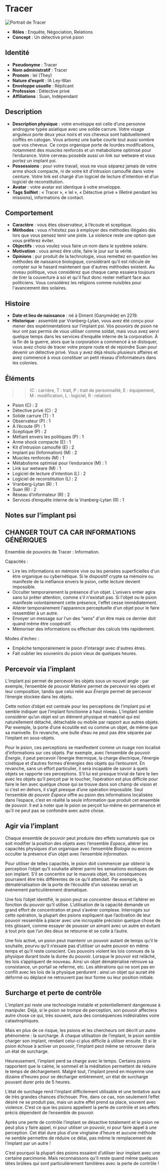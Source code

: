 # Tracer

![ Portrait de Tracer](portrait_tracer.png)

* **Rôles** : Enquête, Négociation, Relations
* **Concept** : Un détective privé psion

## Identité

* **Pseudonyme** : Tracer
* **Nom administratif** : Tracer
* **Pronom** : Iel (They)
* **Nature d’esprit** : IA Ley-Wan
* **Enveloppe usuelle** : Réplicant
* **Profession** : Détective privé
* **Affiliations** : Suan, Indépendant

## Description

* **Description physique** : votre enveloppe est celle d’une personne androgyne typée asiatique avec une solide carrure. Votre visage anguleux porte deux yeux noirs et vos cheveux sont habituellement coiffés en catogan. Vous arborez une barbe courte tout aussi sombre que vos cheveux. Ce corps organique porte de lourdes modifications, notamment des muscles renforcés et un métabolisme optimisé pour l’endurance. Votre cerveau possède aussi un link sur wetware et vous portez un implant psi.
* **Possessions** : pour votre travail, vous ne vous séparez jamais de votre arme shock compacte, ni de votre kit d’intrusion camouflé dans votre ceinture. Votre link est chargé d’un logiciel de lecture d’intention et d’un logiciel de reconstitution.
* **Avatar** : votre avatar est identique à votre enveloppe.
* **Tags SolNet** : « Tracer », « Iel », « Détective privé » (Retiré pendant les missions), informations de contact.

## Comportement

* **Caractère** : vous êtes observateur, à l’écoute et sceptique.
* **Méthodes** : vous n’hésitez pas à employer des méthodes illégales dès lors que vous pensez tenir une piste. La violence reste une option que vous préférez éviter.
* **Objectifs** : vous voulez vous faire un nom dans le système solaire.
* **Motivation** : vous aimez être utile, faire le jour sur la vérité.
* **Opinions** : pur produit de la technologie, vous remettez en question les méthodes de naissance biologique, considérant qu'il est ridicule de compter sur le hasard maintenant que d'autres méthodes existent. Au niveau politique, vous considérez que chaque camp essaiera toujours de tirer la couverture à soi et qu'il faut donc rester méfiant face aux politiciens. Vous considérez les religions comme nuisibles pour l'avancement des solaires.

## Histoire

* **Date et lieu de naissance** : né à Diment (Ganymède) en 2219.
* **Historique** : assemblé par Vranberg-Lytan, vous avez été conçu pour mener des expérimentations sur l’implant psi. Vos pouvoirs de psion ne leur ont pas permis de vous utiliser comme soldat, mais vous avez servi quelque temps dans les services d’enquête interne de la corporation. À la fin de la guerre, alors que la corporation a commencé à se disloquer, vous avez choisi de tracer votre propre route et de rejoindre Suan pour devenir un détective privé. Vous y avez déjà résolu plusieurs affaires et avez commencé à vous constituer un petit réseau d’informateurs dans les colonies.

## Éléments

>> (C : carrière, T : trait, P : trait de personnalité, E : équipement, M : modification, L : logiciel, R : relation)

* Psion (C) : 2
* Détective privé (C) : 2
* Solide carrure (T) : 1
* Observateur (P) : 1
* À l’écoute (P) : 1
* Sceptique (P) : 2
* Méfiant envers les politiques (P) : 1
* Arme shock compacte (E) : 1
* Kit d’intrusion camouflé (E) : 2
* Implant psi (Information) (M) : 2
* Muscles renforcés (M) : 1
* Métabolisme optimisé pour l’endurance (M) : 1
* Link sur wetware (M) : 1
* Logiciel de lecture d’intention (L) : 2
* Logiciel de reconstitution (L) : 2
* Vranberg-Lytan (R) : 1
* Suan (R) : 2
* Réseau d’informateur (R) : 2
* Services d’enquête interne de la Vranberg-Lytan (R) : 1

## Notes sur l'implant psi
## CHANGER TOUT CA CAR INFORMATIONS GÉNÉRIQUES

Ensemble de pouvoirs de Tracer : Information.

Capacités :
* Lire les informations en mémoire vive ou les pensées superficielles d'un être organique ou cybernétique. Si le dispositif crypte sa mémoire ou manifeste de la méfiance envers le psion, cette lecture devient impossible.
* Occulter temporairement la présence d'un objet. L'univers entier agira sans lui prêter attention, comme s'il n'existait pas. Si l'objet ou le psion manifeste volontairement cette présence, l'effet cesse immédiatement.
* Altérer temporairement l'apparence perceptuelle d'un objet pour le faire ressembler à un autre.
* Envoyer un message sur l'un des “sens” d'un être mais ce dernier doit quand même être coopératif.
* Mémoriser des informations ou effectuer des calculs très rapidement.

Modes d'échec :

* Empêche temporairement le psion d'interagir avec d'autres êtres.
* Fait oublier les souvenirs du psion vieux de quelques heures.

## Percevoir via l’implant

L’implant psi permet de percevoir les objets sous un nouvel angle : par exemple, l’ensemble de pouvoir *Matière* permet de percevoir les objets et leur composition, tandis que celui relié aux *Énergie* permet de percevoir l’énergie stockée dans les objets.

Cette notion d’objet est centrale pour les perceptions de l’implant psi et semble indiquer que l’implant fonctionne à haut niveau. L’implant semble considérer qu’un objet est un élément physique et matériel qui est naturellement détaché, détachable ou mobile par rapport aux autres objets. Par exemple, la porte d’une écoutille est vu comme un objet, de même que sa manivelle. En revanche, une bulle d’eau ne peut pas être séparée par l’implant en sous-objets.

Pour le psion, ces perceptions se manifestent comme un nuage non localisé d’informations sur ces objets. Par exemple, avec l’ensemble de pouvoir *Énergie*, il peut percevoir l’énergie thermique, la charge électrique, l’énergie cinétique et d’autres formes d’énergies des objets qui l’entourent. En revanche, sans un effort particulier, il sera incapable de savoir à quels objets se rapporte ces perceptions. S’il lui est presque trivial de faire le lien avec les objets qu’il perçoit par le toucher, l’opération est plus difficile pour faire le lien avec quelque chose qui se trouve dans son champ de vision et si c’est en dehors, il s’agit presque d’une opération impossible. Seul l’ensemble de pouvoir *Espace* offre au psion des informations localisées dans l’espace, c’est en réalité la seule information que produit cet ensemble de pouvoir. Il est à noter que le psion se perçoit lui-même en permanence et qu’il ne peut pas se confondre avec autre chose.

## Agir via l’implant

Chaque ensemble de pouvoir peut produire des effets surnaturels que ce soit modifier la position des objets avec l’ensemble *Espace*, altérer les capacités physiques d’un organique avec l’ensemble *Biologie* ou encore occulter la présence d’un objet avec l’ensemble *Information*.

Pour utiliser de telles capacités, le psion doit commencer par obtenir la perception l’objet qu’il souhaite altérer parmi les sensations exotiques de son implant. S’il se concentre sur le mauvais objet, les conséquences pourraient être très différentes de ce qu’il attendait. Par exemple, la dématérialisation de la porte de l’écoutille d’un vaisseau serait un événement particulièrement dramatique.

Une fois l’objet identifié, le psion peut se concentrer dessus et l’altérer en fonction du pouvoir qu’il utilise. L’utilisation de la capacité demande un grand effort de concentration et peut s’avérer complexe. Interrogés sur cette opération, la plupart des psions expliquent que l’activation de leur pouvoir ressemble à placer avec une incroyable précision quelque chose de très glissant, comme essayer de pousser un aimant avec un autre en évitant à tout prix que l’un des deux se retourne et se colle à l’autre.

Une fois activé, un psion peut maintenir un pouvoir autant de temps qu’il le souhaite, pourvu qu’il n’essaie pas d’utiliser un autre pouvoir en même temps et qu’il reste conscient. Ces pouvoirs violent les lois connues de la physique durant toute la durée du pouvoir. Lorsque le pouvoir est relâché, les lois s’appliquent de nouveau. Ainsi un objet dématérialisé retrouve sa consistance, un portail se referme, etc. Les altérations qui ne sont pas en conflit avec les lois de la physique perdurent : ainsi un objet qui aurait été déformé ou déplacé ne retrouvent pas leur forme ou leur position initiale.

## Surcharge et perte de contrôle

L’implant psi reste une technologie instable et potentiellement dangereuse à manipuler. Déjà, si le psion se trompe de perception, son pouvoir affectera autre chose ce qui, très souvent, aura des conséquences indésirables voire catastrophiques.

Mais en plus de ce risque, les psions et les chercheurs ont décrit un autre phénomène : la surcharge. À chaque utilisation de l’implant, le psion semble charger son implant, rendant celui-ci plus difficile à utiliser ensuite. Et si le psion échoue à activer un pouvoir, l’implant peut même se retrouver dans un état de surcharge.

Heureusement, l’implant perd sa charge avec le temps. Certains psions rapportent que le calme, le sommeil et la méditation permettent de réduire le temps de déchargement. Malgré tout, l’implant prend en moyenne une dizaine d’heures pour se décharger entièrement, un état de surcharge pouvant durer près de 5 heures.

L’état de surchage rend l’implant difficilement utilisable et une tentative aura de très grandes chances d’échouer. Pire, dans ce cas, non seulement l’effet désiré ne se produit pas, mais un autre effet prend sa place, souvent avec violence. C’est ce que les psions appellent la perte de contrôle et ses effets précis dépendent de l’ensemble de pouvoir.

Après une perte de contrôle l’implant se désactive totalement et le psion ne peut plus y faire appel, ni pour utiliser un pouvoir, ni pour faire appel à une perception. Cet état dure plus d’une vingtaine d’heure et aucune méthode ne semble permettre de réduire ce délai, pas même le remplacement de l’implant par un autre !

C’est pourquoi la plupart des psions essaient d’utiliser leur implant avec une certaine parcimonie. Mais reconnaissons qu’il reste quand même quelques têtes brûlées qui sont particulièrement familières avec la perte de contrôle !
